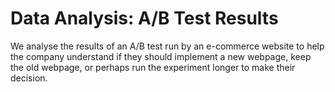 # Data Analysis: A/B Test Results

We analyse the results of an A/B test run by an e-commerce website to help the company understand if they should implement a new webpage, keep the old webpage, or perhaps run the experiment longer to make their decision.

